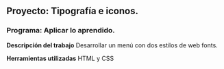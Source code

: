 ## Proyecto: Tipografía e iconos.

### Programa: Aplicar lo aprendido.

**Descripción del trabajo**
Desarrollar un menú con dos estilos de web fonts.

**Herramientas utilizadas**
HTML y CSS